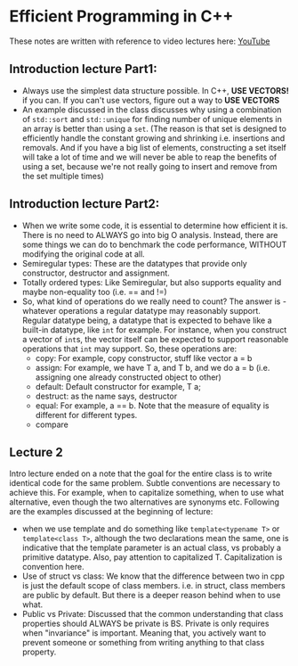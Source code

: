 # Efficient Programming in C++
These notes are written with reference to video lectures here:
[YouTube](https://www.youtube.com/watch?v=aIHAEYyoTUc&list=PLHxtyCq_WDLXryyw91lahwdtpZsmo4BGD)

## Introduction lecture Part1:
- Always use the simplest data structure possible. In C++, **USE VECTORS!** if you can. If you can't use vectors, figure out a way to **USE VECTORS**
- An example discussed in the class discusses why using a combination of ```std::sort``` and ```std::unique``` for finding number of unique elements in an array is better than using a ```set```. (The reason is that set is designed to efficiently handle the constant growing and shrinking i.e. insertions and removals. And if you have a big list of elements, constructing a set itself will take a lot of time and we will never be able to reap the benefits of using a set, because we're not really going to insert and remove from the set multiple times)


## Introduction lecture Part2:
- When we write some code, it is essential to determine how efficient it is. There is no need to ALWAYS go into big O analysis. Instead, there are some things we can do to benchmark the code performance, WITHOUT modifying the original code at all.
- Semiregular types: These are the datatypes that provide only constructor, destructor and assignment.
- Totally ordered types: Like Semiregular, but also supports equality and maybe non-equality too (i.e. == and !=)
- So, what kind of operations do we really need to count? The answer is - whatever operations a regular datatype may reasonably support. Regular datatype being, a datatype that is expected to behave like a built-in datatype, like ```int``` for example. For instance, when you construct a vector of ```int```s, the vector itself can be expected to support reasonable operations that ```int``` may support. So, these operations are:
  - copy: For example, copy constructor, stuff like vector a = b  
  - assign: For example, we have T a, and T b, and we do a = b (i.e. assigning one already constructed object to other)
  - default: Default constructor  for example, T a;
  - destruct: as the name says, destructor
  - equal: For example, a == b. Note that the measure of equality is different for different types.
  - compare



## Lecture 2
Intro lecture ended on a note that the goal for the entire class is to write identical code for the same problem. Subtle conventions are necessary to achieve this. For example, when to capitalize something, when to use what alternative, even though the two alternatives are synonyms etc. Following are the examples discussed at the beginning of lecture:
- when we use template and do something like ```template<typename T>``` or ```template<class T>```, although the two declarations mean the same, one is indicative that the template parameter is an actual class, vs probably a primitive datatype. Also, pay attention to capitalized T. Capitalization is convention here.
- Use of struct vs class: We know that the difference between two in cpp is just the default scope of class members. i.e. in struct, class members are public by default. But there is a deeper reason behind when to use what.
- Public vs Private: Discussed that the common understanding that class properties should ALWAYS be private is BS. Private is only requires when "invariance" is important. Meaning that, you actively want to prevent someone or something from writing anything to that class property.  
